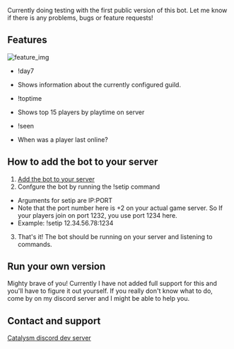 Currently doing testing with the first public version of this bot. Let me know if there is any problems, bugs or feature requests!

## Features

![feature_img](https://github.com/niekcandaele/Bill/raw/master/docs/img/Usage-screenshot.png "Logo Title Text 1")

- !day7
 * Shows information about the currently configured guild.
- !toptime
 * Shows top 15 players by playtime on server
- !seen
 * When was a player last online?


## How to add the bot to your server

1. [Add the bot to your server](https://discordapp.com/oauth2/authorize?client_id=340416036610244609&scope=bot&permissions=35840)
2. Confgure the bot by running the !setip command
 * Arguments for setip are IP:PORT
 * Note that the port number here is +2 on your actual game server. So If your players join on port 1232, you use port 1234 here.
 * Example: !setip 12.34.56.78:1234
3. That's it! The bot should be running on your server and listening to commands.

## Run your own version

Mighty brave of you! Currently I have not added full support for this and you'll have to figure it out yourself. If you really don't know what to do, come by on my discord server and I might be able to help you.

## Contact and support

[Catalysm discord dev server](https://discordapp.com/invite/kuDJG6e)
